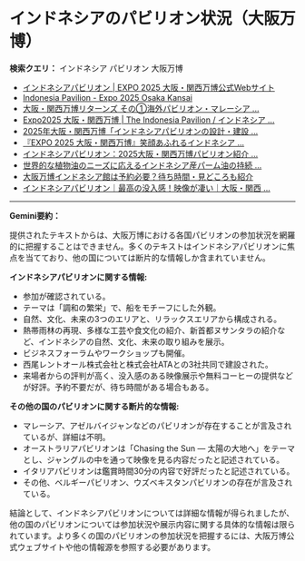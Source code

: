 # インドネシアのパビリオン状況（大阪万博）

**検索クエリ：** インドネシア パビリオン 大阪万博

- [インドネシアパビリオン | EXPO 2025 大阪・関西万博公式Webサイト](https://www.expo2025.or.jp/official-participant/indonesia/)
- [Indonesia Pavilion - Expo 2025 Osaka Kansai](https://expo2025indonesia.id/)
- [大阪・関西万博リターンズ その①海外パビリオン・マレーシア ...](https://ameblo.jp/mamehana0705/entry-12897501153.html)
- [Expo2025 大阪・関西万博 | The Indonesia Pavilion / インドネシア ...](https://www.instagram.com/p/C6s6GRiu_ZW/)
- [2025年大阪・関西万博「インドネシアパビリオンの設計・建設 ...](https://www.fujiya-net.co.jp/news/20240501)
- [『EXPO 2025 大阪・関西万博』笑顔あふれるインドネシア ...](https://note.com/yamada_tourist/n/n27bea8822b97)
- [インドネシアパビリオン：2025大阪・関西万博パビリオン紹介 ...](https://www.nippon.com/ja/guide-to-japan/expo2025021/)
- [世界的な植物油のニーズに応えるインドネシア産パーム油の持続 ...](https://theme-weeks.expo2025.or.jp/program/detail/6736f12e30e34.html)
- [大阪万博インドネシア館は予約必要？待ち時間・見どころも紹介](https://kobe-yurikago.com/expo2025-indonesia/)
- [インドネシアパビリオン｜最高の没入感！映像が凄い｜大阪・関西 ...](https://note.com/nobuo_itsuki/n/nc10e4284d765)


---

**Gemini要約：**

提供されたテキストからは、大阪万博における各国パビリオンの参加状況を網羅的に把握することはできません。多くのテキストはインドネシアパビリオンに焦点を当てており、他の国については断片的な情報しか含まれていません。

**インドネシアパビリオンに関する情報:**

* 参加が確認されている。
* テーマは「調和の繁栄」で、船をモチーフにした外観。
* 自然、文化、未来の3つのエリアと、リラックスエリアから構成される。
* 熱帯雨林の再現、多様な工芸や食文化の紹介、新首都ヌサンタラの紹介など、インドネシアの自然、文化、未来の取り組みを展示。
* ビジネスフォーラムやワークショップも開催。
* 西尾レントオール株式会社と株式会社ATAとの3社共同で建設された。
* 来場者からの評判が高く、没入感のある映像展示や無料コーヒーの提供などが好評。予約不要だが、待ち時間がある場合もある。


**その他の国のパビリオンに関する断片的な情報:**

* マレーシア、アゼルバイジャンなどのパビリオンが存在することが言及されているが、詳細は不明。
* オーストラリアパビリオンは「Chasing the Sun ― 太陽の大地へ」をテーマとし、ジャングルの中を通って映像を見る内容だったと記述されている。
* イタリアパビリオンは鑑賞時間30分の内容で好評だったと記述されている。
* その他、ベルギーパビリオン、ウズベキスタンパビリオンの存在が言及されている。


結論として、インドネシアパビリオンについては詳細な情報が得られましたが、他の国のパビリオンについては参加状況や展示内容に関する具体的な情報は限られています。より多くの国のパビリオンの参加状況を把握するには、大阪万博公式ウェブサイトや他の情報源を参照する必要があります。

